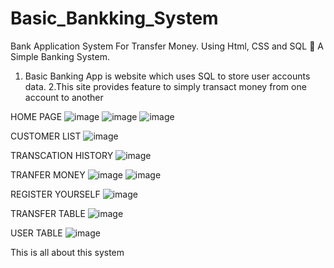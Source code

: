 # Basic_Bankking_System
Bank Application System For Transfer Money.
Using Html, CSS and SQL  A Simple Banking System. 
1. Basic Banking App is website which uses SQL to store user accounts data.
2.This site  provides feature to simply transact money from one account to another

HOME PAGE
![image](https://user-images.githubusercontent.com/87440737/191611060-e1b2d045-8123-41ea-aff7-a08293c3b7e4.png)
![image](https://user-images.githubusercontent.com/87440737/191611105-d2b8c113-a143-4892-8a1f-5fbd0bb4aaff.png)
![image](https://user-images.githubusercontent.com/87440737/191611129-29e7252d-3bf2-44d1-8f76-e81282f63ceb.png)

 CUSTOMER LIST
 ![image](https://user-images.githubusercontent.com/87440737/191611171-96ea72d6-cc90-4cd7-bd84-c93afc880683.png)

TRANSCATION HISTORY
![image](https://user-images.githubusercontent.com/87440737/191611223-569909f8-fb7e-4ff9-b885-bcee8702d6bb.png)

TRANFER MONEY
![image](https://user-images.githubusercontent.com/87440737/191611273-4933cd02-358e-4d9c-9309-00726c106d67.png)
![image](https://user-images.githubusercontent.com/87440737/191611304-48f4236a-bf2a-4b07-bea6-52f424f95830.png)

REGISTER YOURSELF
![image](https://user-images.githubusercontent.com/87440737/191611350-116868fc-e6f8-4ca7-b542-6398ecf43ce8.png)

TRANSFER TABLE
![image](https://user-images.githubusercontent.com/87440737/191611845-47823d55-92d2-4904-b678-58784876f366.png)

USER TABLE
![image](https://user-images.githubusercontent.com/87440737/191612028-08a48851-fde4-417d-9b10-bc59e9350156.png)





This is all about this system

 

 


 


 


 


 

 

